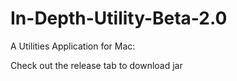 # In-Depth-Utility-Beta-2.0
A Utilities Application for Mac:

Check out the release tab to download jar
